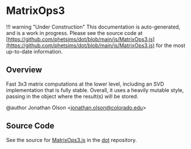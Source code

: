 # MatrixOps3

!!! warning "Under Construction"
    This documentation is auto-generated, and is a work in progress. Please see the source code at
    [https://github.com/phetsims/dot/blob/main/js/MatrixOps3.js](https://github.com/phetsims/dot/blob/main/js/MatrixOps3.js) for the most up-to-date information.

## Overview

Fast 3x3 matrix computations at the lower level, including an SVD implementation that is fully stable.
Overall, it uses a heavily mutable style, passing in the object where the result(s) will be stored.

@author Jonathan Olson &lt;jonathan.olson@colorado.edu&gt;



## Source Code

See the source for [MatrixOps3.js](https://github.com/phetsims/dot/blob/main/js/MatrixOps3.js) in the [dot](https://github.com/phetsims/dot) repository.
